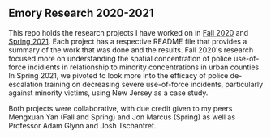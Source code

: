 ## Emory Research 2020-2021

This repo holds the research projects I have worked on in [Fall 2020](https://github.com/nikivasan/PolicingLabResearch/tree/master/Fall2020) and [Spring 2021](https://github.com/nikivasan/PolicingLabResearch/tree/master/Spring2021). Each project has a respective README file that 
provides a summary of the work that was done and the results. Fall 2020's research focused more on understanding the spatial concentration of police use-of-force 
incidients in relationship to minority concentrations in urban counties. In Spring 2021, we pivoted to look more into the efficacy of police de-escalation training on
decreasing severe use-of-force incidents, particularly against minority victims, using New Jersey as a case study. 

Both projects were collaborative, with due credit given to my peers Mengxuan Yan (Fall and Spring) and Jon Marcus (Spring) as well as Professor Adam Glynn and Josh Tschantret. 
